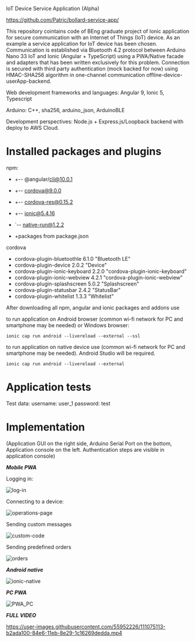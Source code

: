 IoT Device Service Application (Alpha)

https://github.com/Patric/bollard-service-app/

This repository cointains code of BEng graduate project of Ionic application for secure communication with an Internet of Things (IoT) device. As an example a service application for IoT device has been chosen. Communication is established via Bluetooth 4.2 protocol between Arduino Nano 33 IoT and Ionic (Angular + TypeScript) using a PWA/Native facade and adapters that has been written exclusively for this problem. Connection is secured with third party authentication (mock backed for now) using HMAC-SHA256 algorithm in one-channel communication offline-device-userApp-backend.


Web development frameworks and languages: Angular 9, Ionic 5, Typescript

Arduino: C++, sha256, arduino_json, ArduinoBLE

Development perspectives:
Node.js + Express.js/Loopback backend with deploy to AWS Cloud.

# Installed packages and plugins

npm:
+ +-- @angular/cli@10.0.1
+ +-- cordova@9.0.0
+ +-- cordova-res@0.15.2
+ +-- ionic@5.4.16
+ `-- native-run@1.2.2

+ +packages from package.json

cordova

+ cordova-plugin-bluetoothle 6.1.0 "Bluetooth LE"
+ cordova-plugin-device 2.0.2 "Device"
+ cordova-plugin-ionic-keyboard 2.2.0 "cordova-plugin-ionic-keyboard"
+ cordova-plugin-ionic-webview 4.2.1 "cordova-plugin-ionic-webview"
+ cordova-plugin-splashscreen 5.0.2 "Splashscreen"
+ cordova-plugin-statusbar 2.4.2 "StatusBar"
+ cordova-plugin-whitelist 1.3.3 "Whitelist"

After downloading all npm, angular and ionic packages and addons use

to run application on Android browser (common wi-fi network for PC and smartphone may be needed) or Windows browser:
```
ionic cap run android --livereload --external --ssl
```
to run application on native device use (common wi-fi network for PC and smartphone may be needed). Android Studio will be required.
```
ionic cap run android --livereload --external
```

# Application tests

Test data:
username: user_1 
password: test

# Implementation

(Application GUI on the right side, Arduino Serial Port on the bottom, Application console on the left. Authentication steps are visible in application console)

***Mobile PWA***

Logging in:

![log-in](https://user-images.githubusercontent.com/55952226/111076721-c1e41d00-84ed-11eb-8aaf-e04c6e06aa93.gif)

Connecting to a device:

![operations-page](https://user-images.githubusercontent.com/55952226/111076820-4e8edb00-84ee-11eb-843a-3933edd13361.gif)

Sending custom messages

![custom-code](https://user-images.githubusercontent.com/55952226/111077356-ba724300-84f0-11eb-89c5-4a65ebb0867a.gif)


Sending predefined orders

![orders](https://user-images.githubusercontent.com/55952226/111077143-ac6ff280-84ef-11eb-96df-63346514865f.gif)

***Android native***


![ionic-native](https://user-images.githubusercontent.com/55952226/111077660-1db0a500-84f2-11eb-9c9c-20932422492e.gif)


***PC PWA***

![PWA_PC](https://user-images.githubusercontent.com/55952226/111077768-9fa0ce00-84f2-11eb-9e94-03957491fdeb.gif)


***FULL VIDEO***

https://user-images.githubusercontent.com/55952226/111075113-b2ada100-84e6-11eb-8e29-1c16269dedda.mp4


